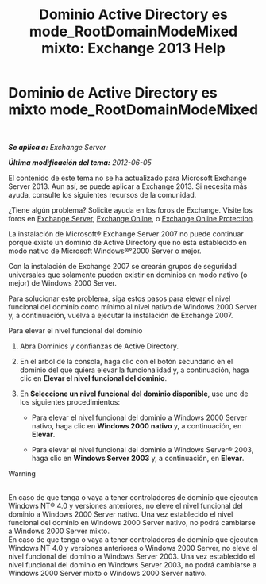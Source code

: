 ﻿---
title: 'Dominio Active Directory es mode_RootDomainModeMixed mixto: Exchange 2013 Help'
TOCTitle: Dominio de Active Directory es mixto mode_RootDomainModeMixed
ms:assetid: 9f60096e-3eaa-40d8-bde5-13ada5855702
ms:mtpsurl: https://technet.microsoft.com/es-es/library/ms.exch.setupreadiness.rootdomainmodemixed(v=EXCHG.150)
ms:contentKeyID: 48268488
ms.date: 05/22/2018
mtps_version: v=EXCHG.150
ms.translationtype: MT
---

# Dominio de Active Directory es mixto mode\_RootDomainModeMixed

 

_**Se aplica a:** Exchange Server_

_**Última modificación del tema:** 2012-06-05_

El contenido de este tema no se ha actualizado para Microsoft Exchange Server 2013. Aun así, se puede aplicar a Exchange 2013. Si necesita más ayuda, consulte los siguientes recursos de la comunidad.

¿Tiene algún problema? Solicite ayuda en los foros de Exchange. Visite los foros en [Exchange Server](https://go.microsoft.com/fwlink/p/?linkid=60612), [Exchange Online](https://go.microsoft.com/fwlink/p/?linkid=267542), o [Exchange Online Protection](https://go.microsoft.com/fwlink/p/?linkid=285351).

La instalación de Microsoft® Exchange Server 2007 no puede continuar porque existe un dominio de Active Directory que no está establecido en modo nativo de Microsoft Windows®°2000 Server o mejor.

Con la instalación de Exchange 2007 se crearán grupos de seguridad universales que solamente pueden existir en dominios en modo nativo (o mejor) de Windows 2000 Server.

Para solucionar este problema, siga estos pasos para elevar el nivel funcional del dominio como mínimo al nivel nativo de Windows 2000 Server y, a continuación, vuelva a ejecutar la instalación de Exchange 2007.

Para elevar el nivel funcional del dominio

1.  Abra Dominios y confianzas de Active Directory.

2.  En el árbol de la consola, haga clic con el botón secundario en el dominio del que quiera elevar la funcionalidad y, a continuación, haga clic en **Elevar el nivel funcional del dominio**.

3.  En **Seleccione un nivel funcional del dominio disponible**, use uno de los siguientes procedimientos:
    
      - Para elevar el nivel funcional del dominio a Windows 2000 Server nativo, haga clic en **Windows 2000 nativo** y, a continuación, en **Elevar**.
    
      - Para elevar el nivel funcional del dominio a Windows Server® 2003, haga clic en **Windows Server 2003** y, a continuación, en **Elevar**.


> [!WARNING]
> <BR>En caso de que tenga o vaya a tener controladores de dominio que ejecuten Windows NT®&nbsp;4.0 y versiones anteriores, no eleve el nivel funcional del dominio a Windows&nbsp;2000 Server nativo. Una vez establecido el nivel funcional del dominio en Windows&nbsp;2000 Server nativo, no podrá cambiarse a Windows&nbsp;2000 Server mixto.<BR>En caso de que tenga o vaya a tener controladores de dominio que ejecuten Windows NT&nbsp;4.0 y versiones anteriores o Windows&nbsp;2000 Server, no eleve el nivel funcional del dominio a Windows Server&nbsp;2003. Una vez establecido el nivel funcional del dominio en Windows Server&nbsp;2003, no podrá cambiarse a Windows&nbsp;2000 Server mixto o Windows&nbsp;2000 Server nativo.


